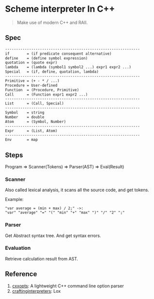 # Scheme interpreter In C++

> Make use of modern C++ and RAII.

## Spec

```txt
--------------------------------------------------------------
if        = (if predicate consequent alternative)
define    = (define symbol expression)
quotation = (quote expr)
lambda    = (lambda (symbol1 symbol2 ...) expr1 expr2 ...)
Special   = (if, define, quotation, lambda)
--------------------------------------------------------------
Primitive = (+ - * / ...)
Procedure = User-defined
Function  = (Procedure, Primitive)
Call      = (Function expr1 expr2 ...)
--------------------------------------------------------------
List      = (Call, Special)
--------------------------------------------------------------
Symbol    = string
Number    = double
Atom      = (Symbol, Number)
--------------------------------------------------------------
Expr      = (List, Atom)
--------------------------------------------------------------
Env       = map
```

## Steps

Program => Scanner(Tokens) => Parser(AST) => Eval(Result)

### Scanner

Also called lexical analysis, it scans all the source code, and get tokens.

Example:

    "var average = (min + max) / 2;" ->:
    "var" "average" "=" "(" "min" "+" "max" ")" "/" "2" ";"

### Parser

Get Abstract syntax tree.
And get syntax errors.

###  Evaluation

Retrieve calculation result from AST.

## Reference

1.  [cxxopts](https://github.com/jarro2783/cxxopts): A lightweight C++ command line option parser
2.  [craftinginterpreters](https://craftinginterpreters.com/a-map-of-the-territory.html): Lox
